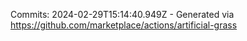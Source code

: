 Commits: 2024-02-29T15:14:40.949Z - Generated via https://github.com/marketplace/actions/artificial-grass
<br>
